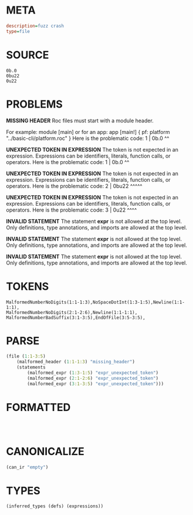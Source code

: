 # META
~~~ini
description=fuzz crash
type=file
~~~
# SOURCE
~~~roc
0b.0
0bu22
0u22
~~~
# PROBLEMS
**MISSING HEADER**
Roc files must start with a module header.

For example:
        module [main]
or for an app:
        app [main!] { pf: platform "../basic-cli/platform.roc" }
Here is the problematic code:
1 | 0b.0
    ^^


**UNEXPECTED TOKEN IN EXPRESSION**
The token **<unknown>** is not expected in an expression.
Expressions can be identifiers, literals, function calls, or operators.
Here is the problematic code:
1 | 0b.0
      ^^


**UNEXPECTED TOKEN IN EXPRESSION**
The token **<unknown>** is not expected in an expression.
Expressions can be identifiers, literals, function calls, or operators.
Here is the problematic code:
2 | 0bu22
    ^^^^^


**UNEXPECTED TOKEN IN EXPRESSION**
The token **<unknown>** is not expected in an expression.
Expressions can be identifiers, literals, function calls, or operators.
Here is the problematic code:
3 | 0u22
    ^^^^


**INVALID STATEMENT**
The statement **expr** is not allowed at the top level.
Only definitions, type annotations, and imports are allowed at the top level.

**INVALID STATEMENT**
The statement **expr** is not allowed at the top level.
Only definitions, type annotations, and imports are allowed at the top level.

**INVALID STATEMENT**
The statement **expr** is not allowed at the top level.
Only definitions, type annotations, and imports are allowed at the top level.

# TOKENS
~~~zig
MalformedNumberNoDigits(1:1-1:3),NoSpaceDotInt(1:3-1:5),Newline(1:1-1:1),
MalformedNumberNoDigits(2:1-2:6),Newline(1:1-1:1),
MalformedNumberBadSuffix(3:1-3:5),EndOfFile(3:5-3:5),
~~~
# PARSE
~~~clojure
(file (1:1-3:5)
	(malformed_header (1:1-1:3) "missing_header")
	(statements
		(malformed_expr (1:3-1:5) "expr_unexpected_token")
		(malformed_expr (2:1-2:6) "expr_unexpected_token")
		(malformed_expr (3:1-3:5) "expr_unexpected_token")))
~~~
# FORMATTED
~~~roc



~~~
# CANONICALIZE
~~~clojure
(can_ir "empty")
~~~
# TYPES
~~~clojure
(inferred_types (defs) (expressions))
~~~